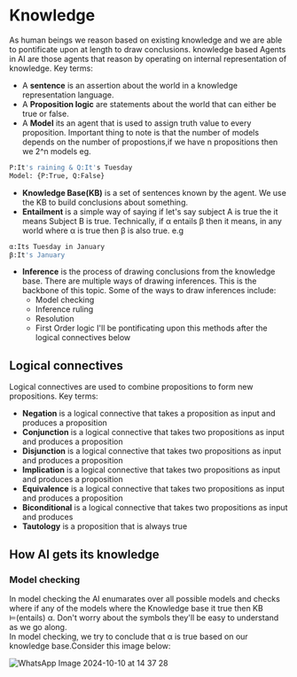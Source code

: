 # Knowledge
As human beings we reason based on existing knowledge and we are able to pontificate upon at length to draw conclusions.
knowledge based Agents in AI are those agents that reason by operating on internal representation of knowledge.
Key terms:
- A **sentence** is an assertion about the world in a knowledge representation language.
- A **Proposition logic** are statements about the world that can either be true or false.
- A **Model** its an agent that is used to assign truth value to every proposition. Important thing to note is that the number of models depends on the number of propostions,if we have n propositions then we 2^n models eg.
```bash
P:It's raining & Q:It's Tuesday
Model: {P:True, Q:False}
```
- **Knowledge Base(KB)** is a set of sentences known by the agent. We use the KB to build conclusions about something.
- **Entailment** is a simple way of saying if let's say subject A is true the it means Subject B is true. Technically, if α entails β then it means, in any world where α is true then β is also true. e.g
```bash
α:Its Tuesday in January
β:It's January
```
- **Inference** is the process of drawing conclusions from the knowledge base. There are multiple ways of drawing inferences. This is the backbone of this topic. Some of the ways to draw inferences include:
    - Model checking
    - Inference ruling
    - Resolution
    - First Order logic
I'll be pontificating upon this methods after the logical connectives below



## Logical connectives
Logical connectives are used to combine propositions to form new propositions.
Key terms:
- **Negation** is a logical connective that takes a proposition as input and produces a proposition
- **Conjunction** is a logical connective that takes two propositions as input and produces a proposition
- **Disjunction** is a logical connective that takes two propositions as input and produces a proposition
- **Implication** is a logical connective that takes two propositions as input and produces a proposition
- **Equivalence** is a logical connective that takes two propositions as input and produces a proposition
- **Biconditional** is a logical connective that takes two propositions as input and produces
- **Tautology** is a proposition that is always true

## How AI gets its knowledge
### Model checking
In model checking the AI enumarates over all possible models and checks where if any of the models where the Knowledge base it true then KB ⊨(entails) α. Don't worry about the symbols they'll be easy to understand as we go along. <br>
In model checking, we try to conclude that α is true based on our knowledge base.Consider this  image below:

![WhatsApp Image 2024-10-10 at 14 37 28](https://github.com/user-attachments/assets/8fe63c4f-2703-4722-896d-2a963aaa45ad)
